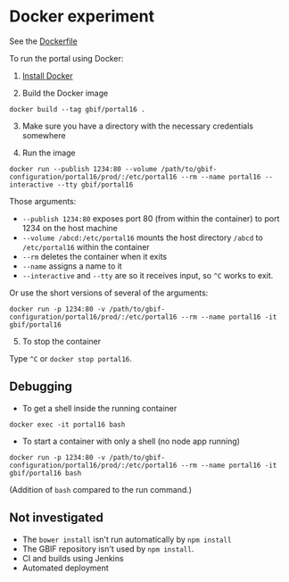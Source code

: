 # Docker experiment

See the [Dockerfile](./Dockerfile)

To run the portal using Docker:

1. [Install Docker](https://docs.docker.com/engine/installation/)

2. Build the Docker image

```
docker build --tag gbif/portal16 .
```

3. Make sure you have a directory with the necessary credentials somewhere

4. Run the image

```
docker run --publish 1234:80 --volume /path/to/gbif-configuration/portal16/prod/:/etc/portal16 --rm --name portal16 --interactive --tty gbif/portal16
```

Those arguments:

* `--publish 1234:80` exposes port 80 (from within the container) to port 1234 on the host machine
* `--volume /abcd:/etc/portal16` mounts the host directory `/abcd` to `/etc/portal16` within the container
* `--rm` deletes the container when it exits
* `--name` assigns a name to it
* `--interactive` and `--tty` are so it receives input, so `^C` works to exit.

Or use the short versions of several of the arguments:

```
docker run -p 1234:80 -v /path/to/gbif-configuration/portal16/prod/:/etc/portal16 --rm --name portal16 -it gbif/portal16
```

5. To stop the container

Type `^C` or `docker stop portal16`.

## Debugging

* To get a shell inside the running container

```
docker exec -it portal16 bash
```

* To start a container with only a shell (no node app running)

```
docker run -p 1234:80 -v /path/to/gbif-configuration/portal16/prod/:/etc/portal16 --rm --name portal16 -it gbif/portal16 bash
```

(Addition of `bash` compared to the run command.)

## Not investigated

* The `bower install` isn't run automatically by `npm install`
* The GBIF repository isn't used by `npm install`.
* CI and builds using Jenkins
* Automated deployment
